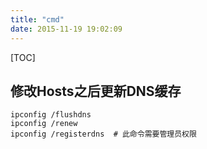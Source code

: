 ```yaml
---
title: "cmd"
date: 2015-11-19 19:02:09
---
```

[TOC]

## 修改Hosts之后更新DNS缓存

```
ipconfig /flushdns
ipconfig /renew
ipconfig /registerdns  # 此命令需要管理员权限
```
